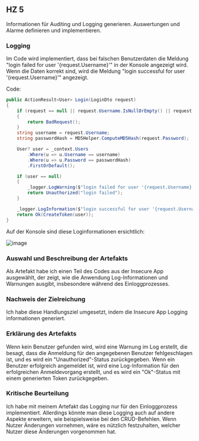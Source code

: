 ## HZ 5

Informationen für Auditing und Logging generieren. Auswertungen und Alarme definieren und implementieren.

### Logging 

Im Code wird implementiert, dass bei falschen Benutzerdaten die Meldung "login failed for user '{request.Username}'" in der Konsole angezeigt wird. Wenn die Daten korrekt sind, wird die Meldung "login successful for user '{request.Username}'" angezeigt.

Code:
``` csharp
public ActionResult<User> Login(LoginDto request)
{
    if (request == null || request.Username.IsNullOrEmpty() || request.Password.IsNullOrEmpty())
    {
        return BadRequest();
    }
    string username = request.Username;
    string passwordHash = MD5Helper.ComputeMD5Hash(request.Password);

    User? user = _context.Users
        .Where(u => u.Username == username)
        .Where(u => u.Password == passwordHash)
        .FirstOrDefault();

    if (user == null)
    {
        _logger.LogWarning($"login failed for user '{request.Username}'");
        return Unauthorized("login failed");
    }

    _logger.LogInformation($"login successful for user '{request.Username}'");
    return Ok(CreateToken(user));
}
```


Auf der Konsole sind diese Loginformationen ersichtlich:

![image](https://github.com/FruitNinja69/VincentRobertThikalvannan_LB_183/assets/89131450/55013093-e7a1-40e4-817a-fa55a629c3cc)

### Auswahl und Beschreibung der Artefakts
Als Artefakt habe ich einen Teil des Codes aus der Insecure App ausgewählt, der zeigt, wie die Anwendung Log-Informationen und Warnungen ausgibt, insbesondere während des Einloggprozesses.

### Nachweis der Zielreichung 
Ich habe diese Handlungsziel umgesetzt, indem die Insecure App Logging informationen generiert. 

### Erklärung des Artefakts
Wenn kein Benutzer gefunden wird, wird eine Warnung im Log erstellt, die besagt, dass die Anmeldung für den angegebenen Benutzer fehlgeschlagen ist, und es wird ein "Unauthorized"-Status zurückgegeben. Wenn ein Benutzer erfolgreich angemeldet ist, wird eine Log-Information für den erfolgreichen Anmeldevorgang erstellt, und es wird ein "Ok"-Status mit einem generierten Token zurückgegeben.

### Kritische Beurteilung

Ich habe mit meinem Artefakt das Logging nur für den Einloggprozess implementiert. Allerdings könnte man diese Logging auch auf andere Aspekte erweitern, wie beispielsweise bei den CRUD-Befehlen. Wenn Nutzer Änderungen vornehmen, wäre es nützlich festzuhalten, welcher Nutzer diese Änderungen vorgenommen hat.



